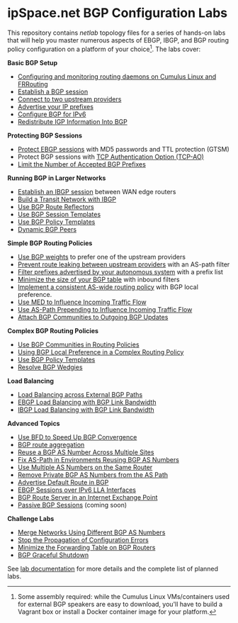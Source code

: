 # ipSpace.net BGP Configuration Labs

This repository contains _netlab_ topology files for a series of hands-on labs that will help you master numerous aspects of EBGP,  IBGP, and BGP routing policy configuration on a platform of your choice[^PC]. The labs cover:

**Basic BGP Setup**

* [Configuring and monitoring routing daemons on Cumulus Linux and FRRouting](basic/0-frrouting)
* [Establish a BGP session](basic/1-session)
* [Connect to two upstream providers](basic/2-multihomed)
* [Advertise your IP prefixes](basic/3-originate)
* [Configure BGP for IPv6](basic/4-ipv6)
* [Redistribute IGP Information Into BGP](basic/5-redistribute)

**Protecting BGP Sessions**

* [Protect EBGP sessions](basic/6-protect) with MD5 passwords and TTL protection (GTSM)
* Protect BGP sessions with [TCP Authentication Option (TCP-AO)](basic/9-ao)
* [Limit the Number of Accepted BGP Prefixes](basic/b-max-prefix)

**Running BGP in Larger Networks**

* [Establish an IBGP session](ibgp/1-edge) between WAN edge routers
* [Build a Transit Network with IBGP](ibgp/2-transit)
* [Use BGP Route Reflectors](ibgp/3-rr)
* [Use BGP Session Templates](session/6-templates)
* [Use BGP Policy Templates](session/7-policy)
* [Dynamic BGP Peers](session/9-dynamic)

**Simple BGP Routing Policies**

* [Use BGP weights](policy/1-weights) to prefer one of the upstream providers
* [Prevent route leaking between upstream providers](policy/2-stop-transit) with an AS-path filter
* [Filter prefixes advertised by your autonomous system](policy/3-prefix) with a prefix list
* [Minimize the size of your BGP table](policy/4-reduce) with inbound filters
* [Implement a consistent AS-wide routing policy](policy/5-local-preference) with BGP local preference.
* [Use MED to Influence Incoming Traffic Flow](policy/6-med)
* [Use AS-Path Prepending to Influence Incoming Traffic Flow](policy/7-prepend)
* [Attach BGP Communities to Outgoing BGP Updates](policy/8-community-attach)

**Complex BGP Routing Policies**

* [Use BGP Communities in Routing Policies](policy/9-community-use)
* [Using BGP Local Preference in a Complex Routing Policy](policy/a-locpref-route-map)
* [Use BGP Policy Templates](session/7-policy)
* [Resolve BGP Wedgies](policy/e-wedgies)

**Load Balancing**

* [Load Balancing across External BGP Paths](lb/1-ebgp)
* [EBGP Load Balancing with BGP Link Bandwidth](lb/2-dmz-bw)
* [IBGP Load Balancing with BGP Link Bandwidth](lb/3-ibgp)

**Advanced Topics**

* [Use BFD to Speed Up BGP Convergence](basic/7-bfd)
* [BGP route aggregation](basic/8-aggregate)
* [Reuse a BGP AS Number Across Multiple Sites](session/1-allowas_in)
* [Fix AS-Path in Environments Reusing BGP AS Numbers](session/2-asoverride)
* [Use Multiple AS Numbers on the Same Router](session/3-localas)
* [Remove Private BGP AS Numbers from the AS Path](session/4-removeprivate)
* [Advertise Default Route in BGP](basic/c-default-route)
* [EBGP Sessions over IPv6 LLA Interfaces](basic/d-interface)
* [BGP Route Server in an Internet Exchange Point](session/5-routeserver)
* [Passive BGP Sessions](session/8-passive) (coming soon)

**Challenge Labs**

* [Merge Networks Using Different BGP AS Numbers](challenge/20-merge-as)
* [Stop the Propagation of Configuration Errors](challenge/04-block-fat-fingers/)
* [Minimize the Forwarding Table on BGP Routers](challenge/30-reduce-fib)
* [BGP Graceful Shutdown](challenge/03-graceful-shutdown)

See [lab documentation](https://bgplabs.net/) for more details and the complete list of planned labs.

[^PC]: Some assembly required: while the Cumulus Linux VMs/containers used for external BGP speakers are easy to download, you'll have to build a Vagrant box or install a Docker container image for your platform.